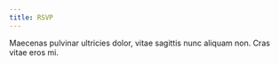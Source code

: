 ```yaml
---
title: RSVP
---
```


Maecenas pulvinar ultricies dolor, vitae sagittis nunc aliquam non. Cras vitae eros mi.